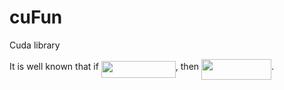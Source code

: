 # cuFun
Cuda library 

It is well known that if <img src="https://rawgit.com/hyu754/cuFun/None/svgs/15b9e78f3a7cb11ea59b95c9553fb928.svg?invert_in_darkmode" align=middle width=119.01186pt height=26.70657pt/>, then <img src="https://rawgit.com/hyu754/cuFun/None/svgs/2b1f70f6a49aea806b0a5f021e843447.svg?invert_in_darkmode" align=middle width=112.3584pt height=33.20526pt/>.

